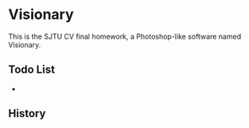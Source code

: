 # Visionary

This is the SJTU CV final homework, a Photoshop-like software named Visionary.

## Todo List
* ​



##  History

